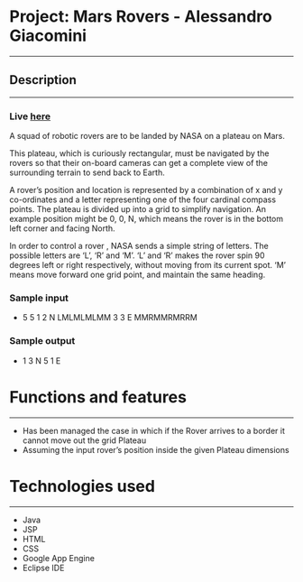 # Project: Mars Rovers - Alessandro Giacomini
-----------------------------------

## Description
-----------------------------------

### Live [here](http://marsroverstation.appspot.com/)

A squad of robotic rovers are to be landed by NASA on a plateau on Mars.

This plateau, which is curiously rectangular, must be navigated by the rovers so that their on-board cameras can get a complete view of the surrounding terrain to send back to Earth.

A rover’s position and location is represented by a combination of x and y co-ordinates and a letter representing one of the four cardinal compass points. The plateau is divided up into a grid to simplify navigation. An example position might be 0, 0, N, which means the rover is in the bottom left corner and facing North.

In order to control a rover , NASA sends a simple string of letters. The possible letters are ‘L’, ‘R’ and ‘M’. ‘L’ and ‘R’ makes the rover spin 90 degrees left or right respectively, without moving from its current spot. ‘M’ means move forward one grid point, and maintain the same heading.

### Sample input
+ 5 5 1 2 N LMLMLMLMM 3 3 E MMRMMRMRRM 

### Sample output
+ 1 3 N 5 1 E

# Functions and features
----------------------
+ Has been managed the case in which if the Rover arrives to a border it cannot move out the grid Plateau
+ Assuming the input rover’s position inside the given Plateau dimensions

# Technologies used
-----------------
+ Java
+ JSP
+ HTML
+ CSS
+ Google App Engine
+ Eclipse IDE